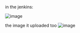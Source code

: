in the jenkins: 

![image](https://github.com/user-attachments/assets/d1553ce7-9734-4913-9b96-157dc6b3b0e4)

the image it uploaded too 
![image](https://github.com/user-attachments/assets/27df15bf-ac01-46df-be74-f308ca518f44)

